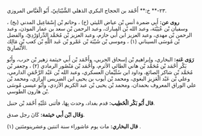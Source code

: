 ٢٣-** خ:** أَحْمَد بن الحجاج البكري الذهلي الشَّيْبَانِيّ، أَبُو الْعَبَّاس المروزي.

**روى عن:** أَبِي ضمرة أنس بْن عياض الليثي (خ) ، وحاتم بْن إِسْمَاعِيل المدني (بخ) ، وسفيان بْن عُيَيْنَة، وعبد الله بْن المبارك، وعبد الرحمن بْن سعد بن عمار الموذن، وعبد الرحمن بْن مهدي، وعبد العزيز ابن أَبي حازم، وعبد العزيز بْن مُحَمَّد الدَّراوَرْدِيّ، والفضل بْن مُوسَى السيناني (١) ، وموسى بْن شَيْبَة بْن عَمْرو بْن عَبد اللَّهِ بْن كعب بْن مَالِك الأَنْصارِيّ.

**رَوَى عَنه:** البخاري، وإبراهيم بْن إسحاق الحربي، وأَحْمَد بْن أَبي خيثمة زهير بْن حرب، وأَبُو بَكْر أَحْمَد بْن مُحَمَّد بْن هاني الطائي الأثرم، وأَحْمَد بْن مَنْصُور الرمادي (٢) ، وجعفر بْن مُحَمَّد بْن شاكر الصائغ، وداود ابن سُلَيْمان العسكري، وعبد الله بْن عَبْد الرَّحْمَنِ الدارمي، وعلي بْن عَبْد الْعَزِيزِ البغوي، ومحمد بْن أيوب بن يحيى ابن الضريس الرازي، ومحمد بْن علي الوراق المعروف بحمدان، ومحمد بْن يحيى بْن عبد الكريم الأزدي، وأَبُو عيسى مُوسَى بْن هارون الطوسي.

**قال أَبُو بَكْر الْخَطِيب:** قدم بغداد، وحدث بِهَا، فأثنى عَلَيْهِ أَحْمَد بْن حنبل.

**وَقَال ابْن أَبي خيثمة:** كَانَ رجل صدق.

**قال البخاري:** مات يوم عاشوراء سنة اثنتين وعشرينومئتين (١) .